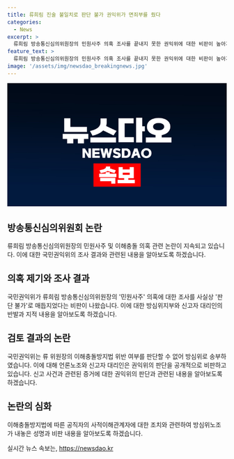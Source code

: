 ```yaml
---
title: 류희림 진술 불일치로 판단 불가 권익위가 면죄부를 줬다
categories:
  - News
excerpt: >
  류희림 방송통신심의위원장의 민원사주 의혹 조사를 끝내지 못한 권익위에 대한 비판이 높아지고 있다. 방심위지부는 권익위의 결정을 비난하며 이해충돌 관련하여 류 위원장의 진술 불일치로 인해 결론을 내릴 수 없다고 밝혔다. 이에 대한 신고자 측의 반론은 논리적으로 부적절하다는 주장이다. 류 위원장은 민원사주 의혹을 부인하며 집중 민원과 관련해 모른다고 주장하고 있다. 그러나 방심위노조 자료는 그의 관련된 행위와 진술의 불일치를 보여주는데, 권익위는 이에 대한 증거에 대한 판단을 내리지 않았다. 류 위원장에 대한 비판은 계속되고 있는 상황이다.
feature_text: >
  류희림 방송통신심의위원장의 민원사주 의혹 조사를 끝내지 못한 권익위에 대한 비판이 높아지고 있다. 방심위지부는 권익위의 결정을 비난하며 이해충돌 관련하여 류 위원장의 진술 불일치로 인해 결론을 내릴 수 없다고 밝혔다. 이에 대한 신고자 측의 반론은 논리적으로 부적절하다는 주장이다. 류 위원장은 민원사주 의혹을 부인하며 집중 민원과 관련해 모른다고 주장하고 있다. 그러나 방심위노조 자료는 그의 관련된 행위와 진술의 불일치를 보여주는데, 권익위는 이에 대한 증거에 대한 판단을 내리지 않았다. 류 위원장에 대한 비판은 계속되고 있는 상황이다.
image: '/assets/img/newsdao_breakingnews.jpg'
---
```


<p><img src="/assets/img/newsdao_breakingnews.jpg" alt="firstkoreanews 속보" /></p>

<h2 data-ke-size="size26">방송통신심의위원회 논란</h2>

<p data-ke-size="size16">류희림 방송통신심의위원장의 민원사주 및 이해충돌 의혹 관련 논란이 지속되고 있습니다. 이에 대한 국민권익위의 조사 결과와 관련된 내용을 알아보도록 하겠습니다.</p>

<h2 data-ke-size="size24">의혹 제기와 조사 결과</h2>

<p data-ke-size="size16">국민권익위가 류희림 방송통신심의위원장의 '민원사주' 의혹에 대한 조사를 사실상 '판단 불가'로 매듭지었다는 비판이 나왔습니다. 이에 대한 방심위지부와 신고자 대리인의 반발과 지적 내용을 알아보도록 하겠습니다.</p>

<h2 data-ke-size="size24">검토 결과의 논란</h2>

<p data-ke-size="size16">국민권익위는 류 위원장의 이해충돌방지법 위반 여부를 판단할 수 없어 방심위로 송부하였습니다. 이에 대해 언론노조와 신고자 대리인은 권익위의 판단을 공개적으로 비판하고 있습니다. 신고 사건과 관련된 증거에 대한 권익위의 판단과 관련된 내용을 알아보도록 하겠습니다.</p>

<h2 data-ke-size="size24">논란의 심화</h2>

<p data-ke-size="size16">이해충돌방지법에 따른 공직자의 사적이해관계자에 대한 조치와 관련하여 방심위노조가 내놓은 성명과 비판 내용을 알아보도록 하겠습니다.</p>
실시간 뉴스 속보는, <a href="https://newsdao.kr" rel="dofollow">https://newsdao.kr</a>



